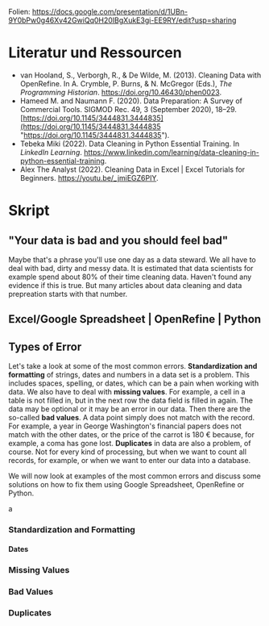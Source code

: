 Folien: https://docs.google.com/presentation/d/1UBn-9Y0bPw0g46Xv42GwiQq0H20IBgXukE3gi-EE9RY/edit?usp=sharing  

# Literatur und Ressourcen

+ van Hooland, S., Verborgh, R., & De Wilde, M. (2013). Cleaning Data with OpenRefine. In A. Crymble, P. Burns, & N. McGregor (Eds.), _The Programming Historian_. https://doi.org/10.46430/phen0023. 
+ Hameed M. and Naumann F. (2020). Data Preparation: A Survey of Commercial Tools. SIGMOD Rec. 49, 3 (September 2020), 18–29. [https://doi.org/10.1145/3444831.3444835](https://doi.org/10.1145/3444831.3444835 "https://doi.org/10.1145/3444831.3444835").
+ Tebeka Miki (2022). Data Cleaning in Python Essential Training. In *LinkedIn Learning*. https://www.linkedin.com/learning/data-cleaning-in-python-essential-training.  
+ Alex The Analyst (2022). Cleaning Data in Excel | Excel Tutorials for Beginners. https://youtu.be/_jmiEGZ6PIY.

# Skript

## "Your data is bad and you should feel bad"

Maybe that's a phrase you'll use one day as a data steward. We all have to deal with bad, dirty and messy data. It is estimated that data scientists for example spend about 80% of their time cleaning data. Haven't found any evidence if this is true. But many articles about data cleaning and data prepreation starts with that number. 

## Excel/Google Spreadsheet | OpenRefine | Python

## Types of Error

Let's take a look at some of the most common errors. **Standardization and formatting** of strings, dates and numbers in a data set is a problem. This includes spaces, spelling, or dates, which can be a pain when working with data. We also have to deal with **missing values**. For example, a cell in a table is not filled in, but in the next row the data field is filled in again. The data may be optional or it may be an error in our data. Then there are the so-called **bad values**. A data point simply does not match with the record. For example, a year in George Washington's financial papers does not match with the other dates, or the price of the carrot is 180 € because, for example, a coma has gone lost. **Duplicates** in data are also a problem, of course. Not for every kind of processing, but when we want to count all records, for example, or when we want to enter our data into a database.

We will now look at examples of the most common errors and discuss some solutions on how to fix them using Google Spreadsheet, OpenRefine or Python.

a

### Standardization and Formatting 

#### Dates

### Missing Values

### Bad Values 

### Duplicates 